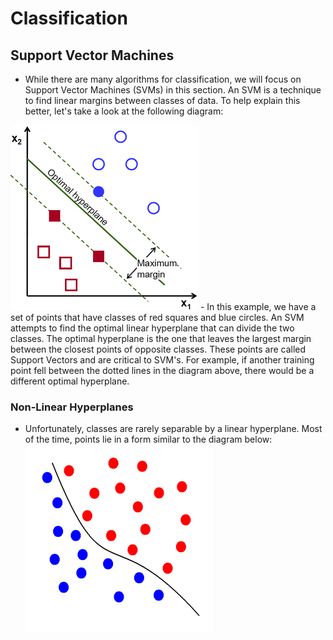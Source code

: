 # Classification

## Support Vector Machines
- While there are many algorithms for classification, we will focus on Support Vector Machines (SVMs) in this section. An SVM is a technique to find linear margins between classes of data. To help explain this better, let's take a look at the following diagram:
<img style="float: center;" src="/images/svm.png">
- In this example, we have a set of points that have classes of red squares and blue circles. An SVM attempts to find the optimal linear hyperplane that can divide the two classes. The optimal hyperplane is the one that leaves the largest margin between the closest points of opposite classes. These points are called Support Vectors and are critical to SVM's. For example, if another training point fell between the dotted lines in the diagram above, there would be a different optimal hyperplane.

### Non-Linear Hyperplanes
- Unfortunately, classes are rarely separable by a linear hyperplane. Most of the time, points lie in a form similar to the diagram below:
![SVM_nonlin](/images/svm_nonlin.gif?raw=true "SVM_nonlin")